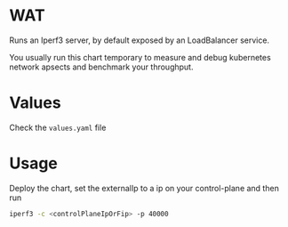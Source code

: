 # WAT

Runs an Iperf3 server, by default exposed by an LoadBalancer service.

You usually run this chart temporary to measure and debug kubernetes network apsects and benchmark your throughput.

# Values

Check the `values.yaml` file

# Usage

Deploy the chart, set the externalIp to a ip on your control-plane and then run

```bash
iperf3 -c <controlPlaneIpOrFip> -p 40000
```
